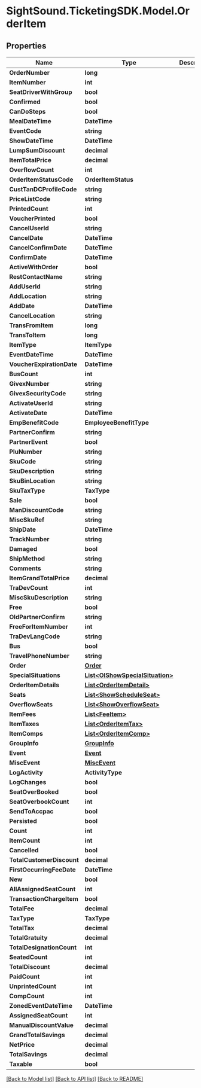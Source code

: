 # SightSound.TicketingSDK.Model.OrderItem

## Properties

Name | Type | Description | Notes
------------ | ------------- | ------------- | -------------
**OrderNumber** | **long** |  | [optional] 
**ItemNumber** | **int** |  | [optional] 
**SeatDriverWithGroup** | **bool** |  | [optional] 
**Confirmed** | **bool** |  | [optional] 
**CanDoSteps** | **bool** |  | [optional] 
**MealDateTime** | **DateTime** |  | [optional] 
**EventCode** | **string** |  | 
**ShowDateTime** | **DateTime** |  | [optional] 
**LumpSumDiscount** | **decimal** |  | [optional] 
**ItemTotalPrice** | **decimal** |  | 
**OverflowCount** | **int** |  | 
**OrderItemStatusCode** | **OrderItemStatus** |  | 
**CustTanDCProfileCode** | **string** |  | [optional] 
**PriceListCode** | **string** |  | [optional] 
**PrintedCount** | **int** |  | [optional] 
**VoucherPrinted** | **bool** |  | 
**CancelUserId** | **string** |  | [optional] 
**CancelDate** | **DateTime** |  | [optional] 
**CancelConfirmDate** | **DateTime** |  | [optional] 
**ConfirmDate** | **DateTime** |  | [optional] 
**ActiveWithOrder** | **bool** |  | [optional] 
**RestContactName** | **string** |  | [optional] 
**AddUserId** | **string** |  | [optional] 
**AddLocation** | **string** |  | [optional] 
**AddDate** | **DateTime** |  | [optional] 
**CancelLocation** | **string** |  | [optional] 
**TransFromItem** | **long** |  | [optional] 
**TransToItem** | **long** |  | [optional] 
**ItemType** | **ItemType** |  | [optional] 
**EventDateTime** | **DateTime** |  | [optional] 
**VoucherExpirationDate** | **DateTime** |  | [optional] 
**BusCount** | **int** |  | [optional] 
**GivexNumber** | **string** |  | [optional] 
**GivexSecurityCode** | **string** |  | [optional] 
**ActivateUserId** | **string** |  | [optional] 
**ActivateDate** | **DateTime** |  | [optional] 
**EmpBenefitCode** | **EmployeeBenefitType** |  | [optional] 
**PartnerConfirm** | **string** |  | [optional] 
**PartnerEvent** | **bool** |  | [optional] 
**PluNumber** | **string** |  | [optional] 
**SkuCode** | **string** |  | [optional] 
**SkuDescription** | **string** |  | [optional] 
**SkuBinLocation** | **string** |  | [optional] 
**SkuTaxType** | **TaxType** |  | [optional] 
**Sale** | **bool** |  | [optional] 
**ManDiscountCode** | **string** |  | [optional] 
**MiscSkuRef** | **string** |  | [optional] 
**ShipDate** | **DateTime** |  | [optional] 
**TrackNumber** | **string** |  | [optional] 
**Damaged** | **bool** |  | [optional] 
**ShipMethod** | **string** |  | [optional] 
**Comments** | **string** |  | [optional] 
**ItemGrandTotalPrice** | **decimal** |  | [optional] 
**TraDevCount** | **int** |  | [optional] 
**MiscSkuDescription** | **string** |  | [optional] 
**Free** | **bool** |  | [optional] 
**OldPartnerConfirm** | **string** |  | [optional] 
**FreeForItemNumber** | **int** |  | [optional] 
**TraDevLangCode** | **string** |  | [optional] 
**Bus** | **bool** |  | [optional] 
**TravelPhoneNumber** | **string** |  | [optional] 
**Order** | [**Order**](Order.md) |  | [optional] 
**SpecialSituations** | [**List&lt;OIShowSpecialSituation&gt;**](OIShowSpecialSituation.md) |  | [optional] 
**OrderItemDetails** | [**List&lt;OrderItemDetail&gt;**](OrderItemDetail.md) |  | [optional] 
**Seats** | [**List&lt;ShowScheduleSeat&gt;**](ShowScheduleSeat.md) |  | [optional] 
**OverflowSeats** | [**List&lt;ShowOverflowSeat&gt;**](ShowOverflowSeat.md) |  | [optional] 
**ItemFees** | [**List&lt;FeeItem&gt;**](FeeItem.md) |  | [optional] 
**ItemTaxes** | [**List&lt;OrderItemTax&gt;**](OrderItemTax.md) |  | [optional] 
**ItemComps** | [**List&lt;OrderItemComp&gt;**](OrderItemComp.md) |  | [optional] 
**GroupInfo** | [**GroupInfo**](GroupInfo.md) |  | [optional] 
**Event** | [**Event**](Event.md) |  | [optional] 
**MiscEvent** | [**MiscEvent**](MiscEvent.md) |  | [optional] 
**LogActivity** | **ActivityType** |  | [optional] 
**LogChanges** | **bool** |  | [optional] 
**SeatOverBooked** | **bool** |  | [optional] 
**SeatOverbookCount** | **int** |  | [optional] 
**SendToAccpac** | **bool** |  | [optional] 
**Persisted** | **bool** |  | [optional] 
**Count** | **int** |  | [optional] 
**ItemCount** | **int** |  | [optional] 
**Cancelled** | **bool** |  | [optional] 
**TotalCustomerDiscount** | **decimal** |  | [optional] 
**FirstOccurringFeeDate** | **DateTime** |  | [optional] 
**New** | **bool** |  | [optional] 
**AllAssignedSeatCount** | **int** |  | [optional] 
**TransactionChargeItem** | **bool** |  | [optional] 
**TotalFee** | **decimal** |  | [optional] 
**TaxType** | **TaxType** |  | [optional] 
**TotalTax** | **decimal** |  | [optional] 
**TotalGratuity** | **decimal** |  | [optional] 
**TotalDesignationCount** | **int** |  | [optional] 
**SeatedCount** | **int** |  | [optional] 
**TotalDiscount** | **decimal** |  | [optional] 
**PaidCount** | **int** |  | [optional] 
**UnprintedCount** | **int** |  | [optional] 
**CompCount** | **int** |  | [optional] 
**ZonedEventDateTime** | **DateTime** |  | [optional] 
**AssignedSeatCount** | **int** |  | [optional] 
**ManualDiscountValue** | **decimal** |  | [optional] 
**GrandTotalSavings** | **decimal** |  | [optional] 
**NetPrice** | **decimal** |  | [optional] 
**TotalSavings** | **decimal** |  | [optional] 
**Taxable** | **bool** |  | [optional] 

[[Back to Model list]](../README.md#documentation-for-models) [[Back to API list]](../README.md#documentation-for-api-endpoints) [[Back to README]](../README.md)

